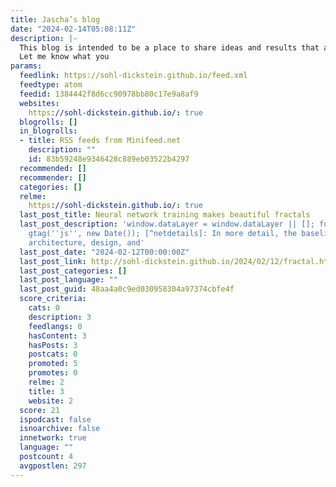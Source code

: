 ```yaml
---
title: Jascha’s blog
date: "2024-02-14T05:08:11Z"
description: |-
  This blog is intended to be a place to share ideas and results that are too weird, incomplete, or off-topic to turn into an academic paper, but that I think may be important.
  Let me know what you
params:
  feedlink: https://sohl-dickstein.github.io/feed.xml
  feedtype: atom
  feedid: 1384442f8d6cc90978bb80c17e9a8af9
  websites:
    https://sohl-dickstein.github.io/: true
  blogrolls: []
  in_blogrolls:
  - title: RSS feeds from Minifeed.net
    description: ""
    id: 83b59248e9346428c889eb03522b4297
  recommended: []
  recommender: []
  categories: []
  relme:
    https://sohl-dickstein.github.io/: true
  last_post_title: Neural network training makes beautiful fractals
  last_post_description: 'window.dataLayer = window.dataLayer || []; function gtag(){dataLayer.push(arguments);}
    gtag(''js'', new Date()); [^netdetails]: In more detail, the baseline neural network
    architecture, design, and'
  last_post_date: "2024-02-12T00:00:00Z"
  last_post_link: http://sohl-dickstein.github.io/2024/02/12/fractal.html
  last_post_categories: []
  last_post_language: ""
  last_post_guid: 48aa4a0c9ed030958304a97374cbfe4f
  score_criteria:
    cats: 0
    description: 3
    feedlangs: 0
    hasContent: 3
    hasPosts: 3
    postcats: 0
    promoted: 5
    promotes: 0
    relme: 2
    title: 3
    website: 2
  score: 21
  ispodcast: false
  isnoarchive: false
  innetwork: true
  language: ""
  postcount: 4
  avgpostlen: 297
---
```

